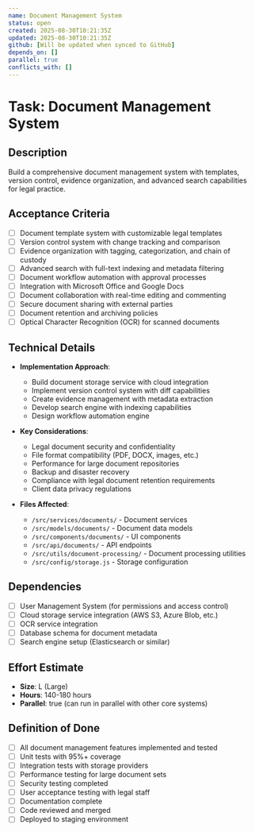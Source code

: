 ```yaml
---
name: Document Management System
status: open
created: 2025-08-30T10:21:35Z
updated: 2025-08-30T10:21:35Z
github: [Will be updated when synced to GitHub]
depends_on: []
parallel: true
conflicts_with: []
---
```


# Task: Document Management System

## Description
Build a comprehensive document management system with templates, version control, evidence organization, and advanced search capabilities for legal practice.

## Acceptance Criteria
- [ ] Document template system with customizable legal templates
- [ ] Version control system with change tracking and comparison
- [ ] Evidence organization with tagging, categorization, and chain of custody
- [ ] Advanced search with full-text indexing and metadata filtering
- [ ] Document workflow automation with approval processes
- [ ] Integration with Microsoft Office and Google Docs
- [ ] Document collaboration with real-time editing and commenting
- [ ] Secure document sharing with external parties
- [ ] Document retention and archiving policies
- [ ] Optical Character Recognition (OCR) for scanned documents

## Technical Details
- **Implementation Approach**:
  - Build document storage service with cloud integration
  - Implement version control system with diff capabilities
  - Create evidence management with metadata extraction
  - Develop search engine with indexing capabilities
  - Design workflow automation engine

- **Key Considerations**:
  - Legal document security and confidentiality
  - File format compatibility (PDF, DOCX, images, etc.)
  - Performance for large document repositories
  - Backup and disaster recovery
  - Compliance with legal document retention requirements
  - Client data privacy regulations

- **Files Affected**:
  - `/src/services/documents/` - Document services
  - `/src/models/documents/` - Document data models
  - `/src/components/documents/` - UI components
  - `/src/api/documents/` - API endpoints
  - `/src/utils/document-processing/` - Document processing utilities
  - `/src/config/storage.js` - Storage configuration

## Dependencies
- [ ] User Management System (for permissions and access control)
- [ ] Cloud storage service integration (AWS S3, Azure Blob, etc.)
- [ ] OCR service integration
- [ ] Database schema for document metadata
- [ ] Search engine setup (Elasticsearch or similar)

## Effort Estimate
- **Size**: L (Large)
- **Hours**: 140-180 hours
- **Parallel**: true (can run in parallel with other core systems)

## Definition of Done
- [ ] All document management features implemented and tested
- [ ] Unit tests with 95%+ coverage
- [ ] Integration tests with storage providers
- [ ] Performance testing for large document sets
- [ ] Security testing completed
- [ ] User acceptance testing with legal staff
- [ ] Documentation complete
- [ ] Code reviewed and merged
- [ ] Deployed to staging environment